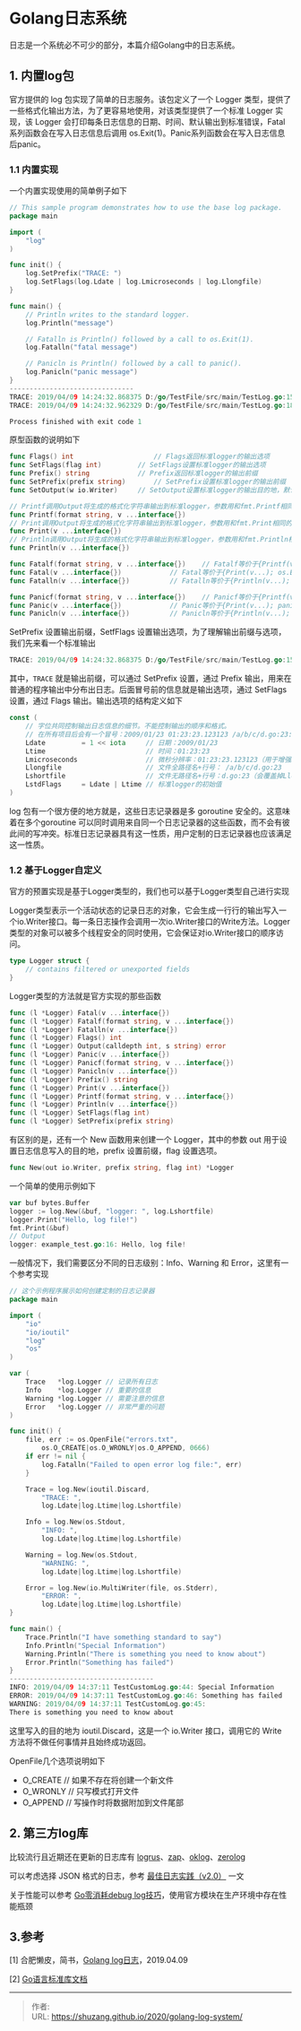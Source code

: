 # Golang日志系统


日志是一个系统必不可少的部分，本篇介绍Golang中的日志系统。

<!--more-->

## 1. 内置log包

官方提供的 log 包实现了简单的日志服务。该包定义了一个 Logger 类型，提供了一些格式化输出方法，为了更容易地使用，对该类型提供了一个标准 Logger 实现，该 Logger 会打印每条日志信息的日期、时间、默认输出到标准错误，Fatal系列函数会在写入日志信息后调用 os.Exit(1)。Panic系列函数会在写入日志信息后panic。

### 1.1 内置实现

一个内置实现使用的简单例子如下

```go
// This sample program demonstrates how to use the base log package.
package main

import (
    "log"
)

func init() {
    log.SetPrefix("TRACE: ")
    log.SetFlags(log.Ldate | log.Lmicroseconds | log.Llongfile)
}

func main() {
    // Println writes to the standard logger.
    log.Println("message")

    // Fatalln is Println() followed by a call to os.Exit(1).
    log.Fatalln("fatal message")

    // Panicln is Println() followed by a call to panic().
    log.Panicln("panic message")
}
-------------------------------
TRACE: 2019/04/09 14:24:32.868375 D:/go/TestFile/src/main/TestLog.go:15: message
TRACE: 2019/04/09 14:24:32.962329 D:/go/TestFile/src/main/TestLog.go:18: fatal message

Process finished with exit code 1
```

原型函数的说明如下

```go
func Flags() int            		// Flags返回标准logger的输出选项
func SetFlags(flag int)   		// SetFlags设置标准logger的输出选项
func Prefix() string      		// Prefix返回标准logger的输出前缀
func SetPrefix(prefix string) 		// SetPrefix设置标准logger的输出前缀
func SetOutput(w io.Writer)		// SetOutput设置标准logger的输出目的地，默认是标准错误输出

// Printf调用Output将生成的格式化字符串输出到标准logger，参数用和fmt.Printf相同的方法处理。
func Printf(format string, v ...interface{})
// Print调用Output将生成的格式化字符串输出到标准logger，参数用和fmt.Print相同的方法处理。
func Print(v ...interface{})
// Println调用Output将生成的格式化字符串输出到标准logger，参数用和fmt.Println相同的方法处理。
func Println(v ...interface{})

func Fatalf(format string, v ...interface{})	// Fatalf等价于{Printf(v...); os.Exit(1)}
func Fatal(v ...interface{})			// Fatal等价于{Print(v...); os.Exit(1)}
func Fatalln(v ...interface{})			// Fatalln等价于{Println(v...); os.Exit(1)}

func Panicf(format string, v ...interface{})	// Panicf等价于{Printf(v...); panic(...)}
func Panic(v ...interface{})			// Panic等价于{Print(v...); panic(...)}
func Panicln(v ...interface{})			// Panicln等价于{Println(v...); panic(...)}
```

SetPrefix 设置输出前缀，SetfFlags 设置输出选项，为了理解输出前缀与选项，我们先来看一个标准输出

```go
TRACE: 2019/04/09 14:24:32.868375 D:/go/TestFile/src/main/TestLog.go:15: message
```

其中，`TRACE` 就是输出前缀，可以通过 SetPrefix 设置，通过 Prefix 输出，用来在普通的程序输出中分布出日志。后面冒号前的信息就是输出选项，通过 SetFlags 设置，通过 Flags 输出。输出选项的结构定义如下

```go
const (
    // 字位共同控制输出日志信息的细节。不能控制输出的顺序和格式。
    // 在所有项目后会有一个冒号：2009/01/23 01:23:23.123123 /a/b/c/d.go:23: message
    Ldate         = 1 << iota     // 日期：2009/01/23
    Ltime                         // 时间：01:23:23
    Lmicroseconds                 // 微秒分辨率：01:23:23.123123（用于增强Ltime位）
    Llongfile                     // 文件全路径名+行号： /a/b/c/d.go:23
    Lshortfile                    // 文件无路径名+行号：d.go:23（会覆盖掉Llongfile）
    LstdFlags     = Ldate | Ltime // 标准logger的初始值
)
```

log 包有一个很方便的地方就是，这些日志记录器是多 goroutine 安全的。这意味着在多个goroutine 可以同时调用来自同一个日志记录器的这些函数，而不会有彼此间的写冲突。标准日志记录器具有这一性质，用户定制的日志记录器也应该满足这一性质。

### 1.2 基于Logger自定义

官方的预置实现是基于Logger类型的，我们也可以基于Logger类型自己进行实现

Logger类型表示一个活动状态的记录日志的对象，它会生成一行行的输出写入一个io.Writer接口。每一条日志操作会调用一次io.Writer接口的Write方法。Logger类型的对象可以被多个线程安全的同时使用，它会保证对io.Writer接口的顺序访问。

```go
type Logger struct {
    // contains filtered or unexported fields
}
```

Logger类型的方法就是官方实现的那些函数

```go
func (l *Logger) Fatal(v ...interface{})
func (l *Logger) Fatalf(format string, v ...interface{})
func (l *Logger) Fatalln(v ...interface{})
func (l *Logger) Flags() int
func (l *Logger) Output(calldepth int, s string) error
func (l *Logger) Panic(v ...interface{})
func (l *Logger) Panicf(format string, v ...interface{})
func (l *Logger) Panicln(v ...interface{})
func (l *Logger) Prefix() string
func (l *Logger) Print(v ...interface{})
func (l *Logger) Printf(format string, v ...interface{})
func (l *Logger) Println(v ...interface{})
func (l *Logger) SetFlags(flag int)
func (l *Logger) SetPrefix(prefix string)
```

有区别的是，还有一个 New 函数用来创建一个 Logger，其中的参数 out 用于设置日志信息写入的目的地，prefix 设置前缀，flag 设置选项。

```go
func New(out io.Writer, prefix string, flag int) *Logger
```

一个简单的使用示例如下

```go
var buf bytes.Buffer
logger := log.New(&buf, "logger: ", log.Lshortfile)
logger.Print("Hello, log file!")
fmt.Print(&buf)
// Output
logger: example_test.go:16: Hello, log file!
```

一般情况下，我们需要区分不同的日志级别：Info、Warning 和 Error，这里有一个参考实现

```go
// 这个示例程序展示如何创建定制的日志记录器
package main

import (
    "io"
    "io/ioutil"
    "log"
    "os"
)

var (
    Trace   *log.Logger // 记录所有日志
    Info    *log.Logger // 重要的信息
    Warning *log.Logger // 需要注意的信息
    Error   *log.Logger // 非常严重的问题
)

func init() {
    file, err := os.OpenFile("errors.txt",
        os.O_CREATE|os.O_WRONLY|os.O_APPEND, 0666)
    if err != nil {
        log.Fatalln("Failed to open error log file:", err)
    }

    Trace = log.New(ioutil.Discard,
        "TRACE: ",
        log.Ldate|log.Ltime|log.Lshortfile)

    Info = log.New(os.Stdout,
        "INFO: ",
        log.Ldate|log.Ltime|log.Lshortfile)

    Warning = log.New(os.Stdout,
        "WARNING: ",
        log.Ldate|log.Ltime|log.Lshortfile)

    Error = log.New(io.MultiWriter(file, os.Stderr),
        "ERROR: ",
        log.Ldate|log.Ltime|log.Lshortfile)
}

func main() {
    Trace.Println("I have something standard to say")
    Info.Println("Special Information")
    Warning.Println("There is something you need to know about")
    Error.Println("Something has failed")
}
------------------------------------
INFO: 2019/04/09 14:37:11 TestCustomLog.go:44: Special Information
ERROR: 2019/04/09 14:37:11 TestCustomLog.go:46: Something has failed
WARNING: 2019/04/09 14:37:11 TestCustomLog.go:45: 
There is something you need to know about
```

这里写入的目的地为 ioutil.Discard，这是一个 io.Writer 接口，调用它的 Write 方法将不做任何事情并且始终成功返回。

OpenFile几个选项说明如下

- O_CREATE   // 如果不存在将创建一个新文件
- O_WRONLY  // 只写模式打开文件
- O_APPEND  // 写操作时将数据附加到文件尾部

## 2. 第三方log库

比较流行且近期还在更新的日志库有 [logrus](https://links.jianshu.com/go?to=https%3A%2F%2Fgithub.com%2Fsirupsen%2Flogrus)、[zap](https://links.jianshu.com/go?to=https%3A%2F%2Fgithub.com%2Fuber-go%2Fzap)、[oklog](https://links.jianshu.com/go?to=https%3A%2F%2Fgithub.com%2Foklog%2Foklog)、[zerolog](https://links.jianshu.com/go?to=https%3A%2F%2Fgithub.com%2Frs%2Fzerolog)

可以考虑选择 JSON 格式的日志，参考 [最佳日志实践（v2.0）](https://links.jianshu.com/go?to=https%3A%2F%2Fzhuanlan.zhihu.com%2Fp%2F27363484) 一文

关于性能可以参考 [Go零消耗debug log技巧](https://links.jianshu.com/go?to=https%3A%2F%2Fmzh.io%2Fgolang-build-tags-for-debug)，使用官方模块在生产环境中存在性能瓶颈

## 3.参考

[1] 合肥懒皮，简书，[Golang log日志](https://www.jianshu.com/p/73ae6dc4d16a)，2019.04.09

[2] [Go语言标准库文档](https://studygolang.com/pkgdoc)





---

> 作者:   
> URL: https://shuzang.github.io/2020/golang-log-system/  

